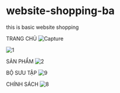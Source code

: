 # website-shopping-ba
this is basic website shopping

TRANG CHỦ
![Capture](https://user-images.githubusercontent.com/119467840/204757141-21e74989-8aed-4b37-a262-dfbd9b86dcee.JPG)

![1](https://user-images.githubusercontent.com/119467840/204757552-2bf94beb-0bda-4240-b40a-0940b08a3f67.JPG)


SẢN PHẨM
![2](https://user-images.githubusercontent.com/119467840/204757820-b538df11-ee65-4d0e-bfb7-d24ac742fb51.JPG)


BỘ SƯU TẬP
![9](https://user-images.githubusercontent.com/119467840/205480738-e2e7f376-1faf-495b-9f3e-c3e878adc245.JPG)


CHÍNH SÁCH
![8](https://user-images.githubusercontent.com/119467840/205480754-7a365c0b-3ecc-4fa3-89f1-1ad8ef25f6ba.JPG)
